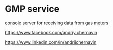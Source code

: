 # GMP service

console server for receiving data from gas meters

https://www.facebook.com/andriy.chernavin

https://www.linkedin.com/in/andriichernavin
